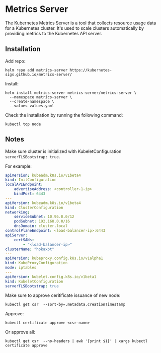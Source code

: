 # Metrics Server

The Kubernetes Metrics Server is a tool that collects resource usage data for a
Kubernetes cluster. It's used to scale clusters automatically by providing
metrics to the Kubernetes API server.

## Installation

Add repo:

```shell
helm repo add metrics-server https://kubernetes-sigs.github.io/metrics-server/
```

Install:

```shell
helm install metrics-server metrics-server/metrics-server \
  --namespace metrics-server \
  --create-namespace \
  --values values.yaml
```

Check the installation by running the following command:

```shell
kubectl top node
```

## Notes

Make sure cluster is initialized with KubeletConfiguration
`serverTLSBootstrap: true`.

For example:

```yaml
apiVersion: kubeadm.k8s.io/v1beta4
kind: InitConfiguration
localAPIEndpoint:
    advertiseAddress: <controller-1-ip>
    bindPort: 6443
---
apiVersion: kubeadm.k8s.io/v1beta4
kind: ClusterConfiguration
networking:
    serviceSubnet: 10.96.0.0/12
    podSubnet: 192.168.0.0/16
    dnsDomain: cluster.local
controlPlaneEndpoint: <load-balancer-ip>:6443
apiServer:
    certSANs:
        - "<load-balancer-ip>"
clusterName: "hokaxbt"
---
apiVersion: kubeproxy.config.k8s.io/v1alpha1
kind: KubeProxyConfiguration
mode: iptables
---
apiVersion: kubelet.config.k8s.io/v1beta1
kind: KubeletConfiguration
serverTLSBootstrap: true
```

Make sure to approve ceritificate issuance of new node:

```shell
kubectl get csr  --sort-by=.metadata.creationTimestamp
```

Approve:

```shell
kubectl certificate approve <csr-name>
```

Or approve all:

```shell
kubectl get csr  --no-headers | awk '{print $1}' | xargs kubectl certificate approve
```
